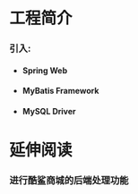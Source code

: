 # 工程简介

### 引入:

- #### Spring Web

- #### MyBatis Framework

- #### MySQL Driver

# 延伸阅读

### 进行酷鲨商城的后端处理功能
